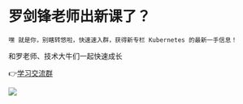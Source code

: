 # 罗剑锋老师出新课了？

    嘿 就是你，别瞎转悠啦，快速速入群，获得新专栏 Kubernetes 的最新一手信息！

和罗老师、技术大牛们一起快速成长

👉[学习交流群](https://jinshuju.net/f/p9bh4i)

![](https://static001.geekbang.org/resource/image/19/a8/1939e97a9f77a6e6ff05db4d7bd793a8.jpg?wh=1142x11349)
    